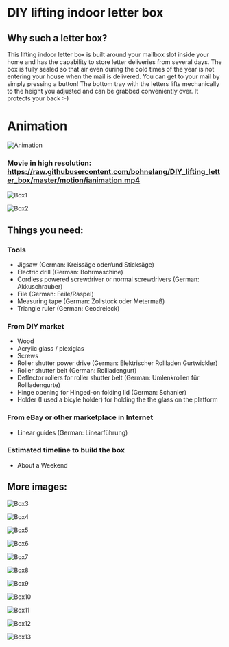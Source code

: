 # DIY lifting indoor letter box

## Why such a letter box? 
This lifting indoor letter box is built around your mailbox slot inside your home and has the capability to store letter deliveries from several days. The box is fully sealed so that air even during the cold times of the year is not entering your house when the mail is delivered. You can get to your mail by simply pressing a button! The bottom tray with the letters lifts mechanically to the height you adjusted and can be grabbed conveniently over. It protects your back :-)  

# Animation 
![Animation](https://raw.githubusercontent.com/bohnelang/DIY_lifting_letter_box/master/motion/animation_sm.gif)

### Movie in high resolution: https://raw.githubusercontent.com/bohnelang/DIY_lifting_letter_box/master/motion/ianimation.mp4

![Box1](https://raw.githubusercontent.com/bohnelang/DIY_lifting_letter_box/master/imgs/briefkasten1.jpg)

![Box2](https://raw.githubusercontent.com/bohnelang/DIY_lifting_letter_box/master/imgs/open1.jpg)

## Things you need: 
### Tools
* 	Jigsaw (German: Kreissäge oder/und Sticksäge)
* 	Electric drill (German: Bohrmaschine)
* 	Cordless powered screwdriver or normal screwdrivers (German: Akkuschrauber)
*   File (German: Feile/Raspel)
*   Measuring tape  (German: Zollstock oder Metermaß)
*   Triangle ruler (German: Geodreieck)
  
### From DIY market
* Wood
* Acrylic glass / plexiglas
* Screws
* Roller shutter power drive (German: Elektrischer Rollladen Gurtwickler)
* Roller shutter belt (German: Rollladengurt)
* Deflector rollers for roller shutter belt (German: Umlenkrollen für Rollladengurte)
* Hinge opening for Hinged-on folding lid (German: Schanier)
* Holder (I used a bicyle holder) for holding the the glass on the platform

### From eBay or other marketplace in Internet
* Linear guides (German: Linearführung) 

### Estimated timeline to build the box
* About a Weekend

## More images:

![Box3](https://raw.githubusercontent.com/bohnelang/DIY_lifting_letter_box/master/imgs/open2.jpg)

![Box4](https://raw.githubusercontent.com/bohnelang/DIY_lifting_letter_box/master/imgs/open3.jpg)

![Box5](https://raw.githubusercontent.com/bohnelang/DIY_lifting_letter_box/master/imgs/open4.jpg)

![Box6](https://raw.githubusercontent.com/bohnelang/DIY_lifting_letter_box/master/imgs/opener1.jpg)


![Box7](https://raw.githubusercontent.com/bohnelang/DIY_lifting_letter_box/master/imgs/dichtlippe1.jpg)

![Box8](https://raw.githubusercontent.com/bohnelang/DIY_lifting_letter_box/master/imgs/antrieb1.jpg)

![Box9](https://raw.githubusercontent.com/bohnelang/DIY_lifting_letter_box/master/imgs/umlenkrolle1.jpg)

![Box10](https://raw.githubusercontent.com/bohnelang/DIY_lifting_letter_box/master/imgs/gurtfuehrung1.jpg)

![Box11](https://raw.githubusercontent.com/bohnelang/DIY_lifting_letter_box/master/imgs/briefschlitzoeffnung1.jpg)

![Box12](https://raw.githubusercontent.com/bohnelang/DIY_lifting_letter_box/master/imgs/schanier1.jpg)

![Box13](https://raw.githubusercontent.com/bohnelang/DIY_lifting_letter_box/master/imgs/platte1.jpg)



